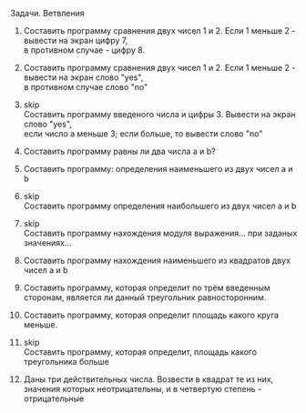 Задачи. Ветвления

<ol>
<li>Составить программу сравнения двух чисел 1 и 2. Если 1 меньше 2 - вывести на экран цифру 7, 
 </br>в противном случае - цифру 8.
 
 <li><p>Составить программу сравнения двух чисел 1 и 2.  Если 1 меньше 2 - вывести на экран слово "yes", </br>в противном случае слово "no"</li></p>
 
 <li><p>skip</br> Составить программу введеного числа и цифры 3. Вывести на экран слово "yes", </br>если число а меньше 3; если больше, то вывести слово "no"</li></p>
 
 <li><p>Составить программу равны ли два числа а и b?</li></p>
 
 <li><p> Составить программу: определения наименьшего из двух чисел а и b</li></p>
 
 <li><p>skip</br>Составить программу определения наибольшего из двух чисел а и b</li></p>
 
 <li><p> skip</br> Составить программу нахождения модуля выражения... при заданых  значениях...</li></p>
 
 <li><p>Составить программу нахождения наименьшего  из квадратов двух чисел a и b</li></p>
 
 <li><p> Составить программу, которая определит по трём введенным сторонам, является ли данный треугольник равносторонним.</li></p>
 
 <li><p> Составить программу, которая определит площадь какого круга меньше.</li></p>
 
 <li><p>skip</br>Составить программу, которая определит, площадь какого треугольника больше</li></p>
 
 <li><p>Даны три действительных числа. Возвести  в квадрат те из них, значения которых неотрицательны, и в четвертую степень - отрицательные</li></p>
 
 
 